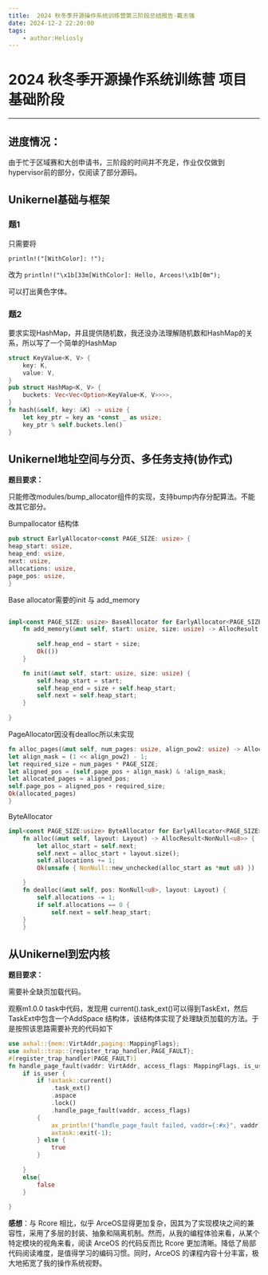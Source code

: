 ```yaml
---
title:  2024 秋冬季开源操作系统训练营第三阶段总结报告-戴志强
date: 2024-12-2 22:20:00
tags:
    - author:Heliosly
---
```


# 2024 秋冬季开源操作系统训练营 项目基础阶段

---

## **进度情况：**

由于忙于区域赛和大创申请书，三阶段的时间并不充足，作业仅仅做到hypervisor前的部分，仅阅读了部分源码。

## Unikernel基础与框架

### 题1

只需要将

`println!("[WithColor]: !");`

改为
`println!("\x1b[33m[WithColor]: Hello, Arceos!\x1b[0m");`

可以打出黄色字体。

### 题2

要求实现HashMap，并且提供随机数，我还没办法理解随机数和HashMap的关系，所以写了一个简单的HashMap

```rust
struct KeyValue<K, V> {
    key: K,
    value: V,
}
pub struct HashMap<K, V> {
    buckets: Vec<Vec<Option<KeyValue<K, V>>>>,  
}
fn hash(&self, key: &K) -> usize {
    let key_ptr = key as *const _ as usize;
    key_ptr % self.buckets.len()
}
```

## Unikernel地址空间与分页、多任务支持(协作式)

**题目要求：**

只能修改modules/bump_allocator组件的实现，支持bump内存分配算法。不能改其它部分。

Bumpallocator 结构体

```rust
pub struct EarlyAllocator<const PAGE_SIZE: usize> {
heap_start: usize,
heap_end: usize,
next: usize,
allocations: usize,
page_pos: usize,
}
```

Base allocator需要的init 与 add_memory

```rust

impl<const PAGE_SIZE: usize> BaseAllocator for EarlyAllocator<PAGE_SIZE> {
    fn add_memory(&mut self, start: usize, size: usize) -> AllocResult {
        
        self.heap_end = start + size;
        Ok(())
    }

    fn init(&mut self, start: usize, size: usize) {
        self.heap_start = start;
        self.heap_end = size + self.heap_start;
        self.next = self.heap_start;
    }
    
}
```

PageAllocator因没有dealloc所以未实现

```rust
fn alloc_pages(&mut self, num_pages: usize, align_pow2: usize) -> AllocResult<usize> {
let align_mask = (1 << align_pow2) - 1;
let required_size = num_pages * PAGE_SIZE;
let aligned_pos = (self.page_pos + align_mask) & !align_mask;
let allocated_pages = aligned_pos;
self.page_pos = aligned_pos + required_size;
Ok(allocated_pages)
}
```

ByteAllocator

```rust
impl<const PAGE_SIZE:usize> ByteAllocator for EarlyAllocator<PAGE_SIZE>{
    fn alloc(&mut self, layout: Layout) -> AllocResult<NonNull<u8>> {
        let alloc_start = self.next;
        self.next = alloc_start + layout.size();
        self.allocations += 1;
        Ok(unsafe { NonNull::new_unchecked(alloc_start as *mut u8) })

    }
    fn dealloc(&mut self, pos: NonNull<u8>, layout: Layout) {
        self.allocations -= 1;
        if self.allocations == 0 {
            self.next = self.heap_start;
    }
    }
```

## 从Unikernel到宏内核

**题目要求：**

需要补全缺页加载代码。

观察m1.0.0 task中代码，发现用 current().task_ext()可以得到TaskExt，然后TaskExt中包含一个AddSpace 结构体，该结构体实现了处理缺页加载的方法。于是按照该思路需要补充的代码如下

```rust
use axhal::{mem::VirtAddr,paging::MappingFlags};
use axhal::trap::{register_trap_handler,PAGE_FAULT};
#[register_trap_handler(PAGE_FAULT)]
fn handle_page_fault(vaddr: VirtAddr, access_flags: MappingFlags, is_user: bool) -> bool {
    if is_user {
        if !axtask::current()
            .task_ext()
            .aspace
            .lock()
            .handle_page_fault(vaddr, access_flags)
        {
            ax_println!("handle_page_fault failed, vaddr={:#x}", vaddr);
            axtask::exit(-1);
        } else {
            true
        }
        
    } 
    else{
        false
    }
    
}
```

**感想**：与 Rcore 相比，似乎 ArceOS显得更加复杂，因其为了实现模块之间的兼容性，采用了多层的封装、抽象和隔离机制。然而，从我的编程体验来看，从某个特定模块的视角来看，阅读 ArceOS 的代码反而比 Rcore 更加清晰。降低了局部代码阅读难度，是值得学习的编码习惯。同时，ArceOS 的课程内容十分丰富，极大地拓宽了我的操作系统视野。